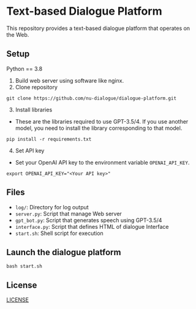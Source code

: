 # Text-based Dialogue Platform
This repository provides a text-based dialogue platform that operates on the Web.
## Setup
Python == 3.8
1. Build web server using software like nginx.
2. Clone repository
  ```
  git clone https://github.com/nu-dialogue/dialogue-platform.git
  ```
3. Install libraries
  - These are the libraries required to use GPT-3.5/4. If you use another model, you need to install the library corresponding to that model.
  ```
  pip install -r requirements.txt
  ```
4. Set API key
  - Set your OpenAI API key to the environment variable `OPENAI_API_KEY`.
  ```
  export OPENAI_API_KEY="<Your API key>"
  ```
## Files
- `log/`: Directory for log output
- `server.py`: Script that manage Web server
- `gpt_bot.py`: Script that generates speech using GPT-3.5/4
- `interface.py`: Script that defines HTML of dialogue Interface
- `start.sh`: Shell script for execution

## Launch the dialogue platform
```
bash start.sh
```

## License
[LICENSE](/LICENSE)

